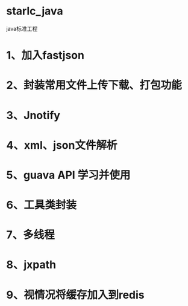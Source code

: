 # starlc_java
java标准工程
# 1、加入fastjson
# 2、封装常用文件上传下载、打包功能
# 3、Jnotify
# 4、xml、json文件解析
# 5、guava API 学习并使用
# 6、工具类封装
# 7、多线程
# 8、jxpath
# 9、视情况将缓存加入到redis
